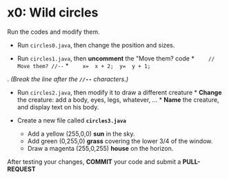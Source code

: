 # x0:  Wild circles

Run the codes and modify them.
 * Run `circles0.java`, then change the position and sizes.

 * Run `circles1.java`, then __uncomment__ the "Move them? code
       * `    // Move them? //--`
       * `    x=  x + 2;  y=  y + 1;`

.                                  _(Break the line after the __`//--`__ characters.)_ 

* Run `circles2.java`, then modify it to draw a different creature
      * __Change__ the creature:  add a body, eyes, legs, whatever, ...
      * __Name__ the creature, and display text on his body.
    
* Create a new file called __`circles3.java`__
    * Add a yellow (255,0,0) __sun__ in the sky.
    * Add green (0,255,0) __grass__ covering the lower 3/4 of the window.
    * Draw a magenta (255,0,255) __house__ on the horizon.

After testing your changes, __COMMIT__ your code and submit a __PULL-REQUEST__
